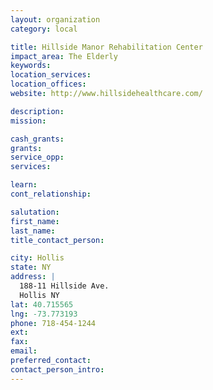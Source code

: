 ```yaml
---
layout: organization
category: local

title: Hillside Manor Rehabilitation Center
impact_area: The Elderly
keywords: 
location_services: 
location_offices: 
website: http://www.hillsidehealthcare.com/

description: 
mission: 

cash_grants: 
grants: 
service_opp: 
services: 

learn: 
cont_relationship: 

salutation: 
first_name: 
last_name: 
title_contact_person: 

city: Hollis
state: NY
address: |
  188-11 Hillside Ave.  
  Hollis NY 
lat: 40.715565
lng: -73.773193
phone: 718-454-1244
ext: 
fax: 
email: 
preferred_contact: 
contact_person_intro: 
---
```

